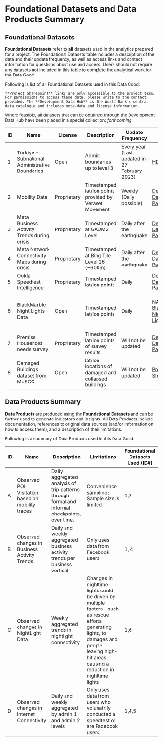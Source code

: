 # Foundational Datasets and Data Products Summary

## Foundational Datasets

**Foundational Datasets** refer to **all** datasets used in the analytics prepared for a project. The Foundational Datasets table includes a description of the data and their update frequency, as well as access links and contact information for questions about use and access. Users should not require any datasets not included in this table to complete the analytical work for the Data Good.

Following is list of all Foundational Datasets used in this Data Good:

```{note}
**Project Sharepoint** links are only accessible to the project team. For permissions to access these data, please write to the contact provided. The **Development Data Hub** is the World Bank's central data catalogue and includes meta-data and license information.
```

Where feasible, all datasets that can be obtained through the Development Data Hub have been placed in a special collection: *forthcoming*

| ID  | Name | License | Description | Update Frequency | Access | Contact |
| --- | ---- | ------- | ----------- | ---------------- | ------ | ------- |
| 1      | Türkiye - Subnational Administrative Boundaries                       | Open                   | Admin boundaries up to level 3                                                                                        | Every year (Last updated in 27 February 2023)                                      | [HDX](https://data.humdata.org/dataset/cod-ab-tur)                                     | [Sahiti Sarva](mailto:ssarva@worldbank.org), Data Lab                     |
| 2      | Mobility Data                           | Proprietary            | Timestamped lat/lon points provided by Veraset Movement                               | Weekly (Daily possible)                                          | [Development Data Partnership](https://portal.datapartnership.org/submitproposal)                                                       |  [Development Data Partnership](mailto:datapartnership@worldbank.org)                                |
| 3   |  Meta Business Activity Trends during crisis   |   Proprietary      |     Timestamped at GADM2 Level        |      Daily after the earthquake            |  [Development Data Partnership](https://portal.datapartnership.org/submitproposal)       |    [Development Data Partnership](mailto:datapartnership@worldbank.org)      |
| 4   |  Meta Network Connectivity Maps during crisis    |    Proprietary     |    Timestamped at Bing Tile Level 16 (~600m)     |      Daily after the earthquake            |   [Development Data Partnership](https://portal.datapartnership.org/submitproposal)     |   [Development Data Partnership](mailto:datapartnership@worldbank.org)      |
| 5   |  Ookla Speedtest Intelligence    |  Proprietary       |      Timestamped lat/lon points       |       Daily           |   [Development Data Partnership](https://portal.datapartnership.org/submitproposal)     |  [Development Data Partnership](mailto:datapartnership@worldbank.org)        |
| 6   |  BlackMarble Night Lights Data    |    Open     |      Timestamped lat/lon points       |      Daily            |   [NASA's BlackMarble Night Time Lights](https://registry.opendata.aws/wb-light-every-night/)     |    [Geospatial Operations Support Team](mailto:gost@worldbank.org)) or [Rob Marty](mailto:rmarty@worldbank.org) (DIME)     |
| 7   |  Premise Household needs survey    |   Proprietary      |   Timestamped lat/lon points of survey results          |       Will not be updated           |   [Development Data Partnership](https://portal.datapartnership.org/submitproposal)     |    [Development Data Partnership](mailto:datapartnership@worldbank.org)     |
| 8   | Damaged Buildings dataset from MoECC    |   Open      |   lat/lon locations of damaged and collapsed buildings          |       Will not be updated           |   [Project SharePoint](https://worldbankgroup.sharepoint.com.mcas.ms/teams/DevelopmentDataPartnershipCommunity-WBGroup/Shared%20Documents/Forms/AllItems.aspx?csf=1&web=1&e=Yvwh8r&cid=fccdf23e%2D94d5%2D48bf%2Db75d%2D0af291138bde&FolderCTID=0x012000CFAB9FF0F938A64EBB297E7E16BDFCFD&id=%2Fteams%2FDevelopmentDataPartnershipCommunity%2DWBGroup%2FShared%20Documents%2FProjects%2FData%20Lab%2FTurkiye%20Earthquake%20Impact%2FData%2Fturkiye%5Fgov%5Fdamage%5Fassess&viewid=80cdadb3%2D8bb3%2D47ae%2D8b18%2Dc1dd89c373c5)     |    [Data Lab](mailto:datalab@worldbank.org)     |

## Data Products Summary

**Data Products** are produced using the **Foundational Datasets** and can be further used to generate indicators and insights. All Data Products include documentation, references to original data sources (and/or information on how to access them), and a description of their limitations.

Following is a summary of Data Products used in this Data Good:

| ID  | Name | Description | Limitations | Foundational Datasets Used (ID#) |
| --- | ---- | ----------- | ----------- | -------------------------------- |
|  A         |  Observed POI Visitation based on mobility traces  |     Daily aggregated analysis of trip   patterns through formal and informal checkpoints, over time.                       |     Convenience sampling; Sample size is    limited                                                                                                                                                   |     1,2                    |
| B   | Observed changes in Business Activity Trends     |    Daily and weekly aggregated business activity trends per business vertical         |   Only uses data from Facebook users          |     1, 4                             |
| C   |  Observed changes in NightLight Data    |   Weekly aggregated trends in nightlight connectivity          |  Changes in nighttime lights could be driven by multiple factors—such as rescue efforts generating lights, to damages and people leaving high-hit areas causing a reduction in nighttime lights           |          1,6                        |
| D   |  Observed changes in Internet Connectivity    |     Daily and weekly aggregated by admin 1 and admin 2 levels        |    Only uses data from users who volunatrily conducted a speedtest or are Facebook users.         |          1,4,5                        |
